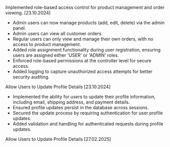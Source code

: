 Implemented role-based access control for product management and order viewing. [23.10.2024]

- Admin users can now manage products (add, edit, delete) via the admin panel.
- Admin users can view all customer orders.
- Regular users can only view and manage their own orders, with no access to product management.
- Added role assignment functionality during user registration, ensuring users are assigned either 'USER' or 'ADMIN' roles.
- Enforced role-based permissions at the controller level for secure access.
- Added logging to capture unauthorized access attempts for better security auditing.

Allow Users to Update Profile Details [23.10.2024]
- Implemented the ability for users to update their profile information, including email, shipping address, and payment details.
- Ensured profile updates persist in the database across sessions.
- Secured the update process by requiring authentication for user profile updates.
- Added validation and handling for authenticated requests during profile updates.


Allow Users to Update Profile Details [27.02.2025]